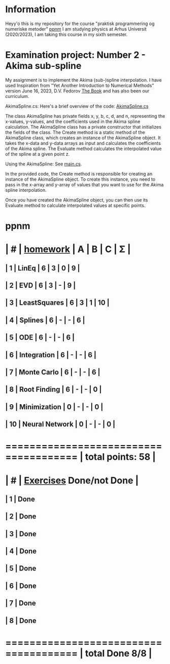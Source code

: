 # Information
Heyy'o this is my repository for the course "praktisk programmering og numeriske metoder" [ppnm](https://kursuskatalog.au.dk/da/course/117654/Praktisk-programmering-og-numeriske-metoder)
I am studying physics at Arhus Universit (2020/2023), I am taking this course in my sixth semester.

# Examination project: Number 2 - Akima sub-spline
My assignment is to implement the Akima (sub-)spline interpolation. 
I have used Inspiration from "Yet Another Introduction to Numerical Methods" version June 16, 2023, D.V. Fedorov [The Book](http://212.27.24.106:8080/prog/book/book.pdf) and has also been our curriculum.

AkimaSpline.cs: 
Here's a brief overview of the code: [AkimaSpline.cs](https://github.com/Benedikttk/ppmnm/blob/main/Eksamen/AkimaSpline.cs)

The class AkimaSpline has private fields x, y, b, c, d, and n, representing the x-values, y-values, and the coefficients used in the Akima spline calculation.
The AkimaSpline class has a private constructor that initializes the fields of the class.
The Create method is a static method of the AkimaSpline class, which creates an instance of the AkimaSpline object. It takes the x-data and y-data arrays as input and calculates the coefficients of the Akima spline.
The Evaluate method calculates the interpolated value of the spline at a given point z.

Using the AkimaSpline: See [main.cs](https://github.com/Benedikttk/ppmnm/blob/main/Eksamen/main.cs).



 In the provided code, the Create method is responsible for creating an instance of the AkimaSpline object. To create this instance, you need to pass in the x-array and y-array of values that you want to use for the Akima spline interpolation.

 Once you have created the AkimaSpline object, you can then use its Evaluate method to calculate interpolated values at specific points.

# ppnm

| #  | [homework](https://github.com/Benedikttk/ppmnm/tree/main/Assignments)      | A | B | C | Σ  |
 ======================================
| 1  | LinEq         | 6 | 3 | 0 | 9  |
---------------------------------------
| 2  | EVD           | 6 | 3 | - |  9 |
---------------------------------------
| 3  | LeastSquares  | 6 | 3 | 1 |  10 |
---------------------------------------
| 4  | Splines       | 6 | - | - |  6 |
---------------------------------------
| 5  | ODE       | 6 | - | - |  6 |
---------------------------------------
| 6  | Integration       | 6 | - | - |  6 |
---------------------------------------
| 7  | Monte Carlo       | 6 | - | - |  6 |
---------------------------------------
| 8  | Root Finding       | 6 | - | - |  0 |
---------------------------------------
| 9 | Minimization      | 0 | - | - |  0 |
---------------------------------------
| 10 | Neural Network     | 0 | - | - |  0 |
---------------------------------------
 ======================================
|                    total points: 58  |
 ======================================

| #  | [Exercises](https://github.com/Benedikttk/ppmnm/tree/main/T%C3%B8)      Done/not Done   |
 ======================================
| 1  |          Done
---------------------------------------
| 2  |          Done
---------------------------------------
| 3  |          Done
---------------------------------------
| 4  |          Done
---------------------------------------
| 5  |          Done
---------------------------------------
| 6  |          Done
---------------------------------------
| 7  |          Done
---------------------------------------
| 8  |          Done
---------------------------------------
 ======================================
|                    total Done 8/8   |
 ======================================

